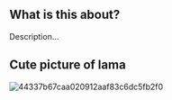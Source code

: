 ## What is this about?

Description...

## Cute picture of lama
![44337b67caa020912aaf83c6dc5fb2f0](https://user-images.githubusercontent.com/11653587/90911060-b5c13280-e3d8-11ea-9e92-d55e347836e2.jpg)
